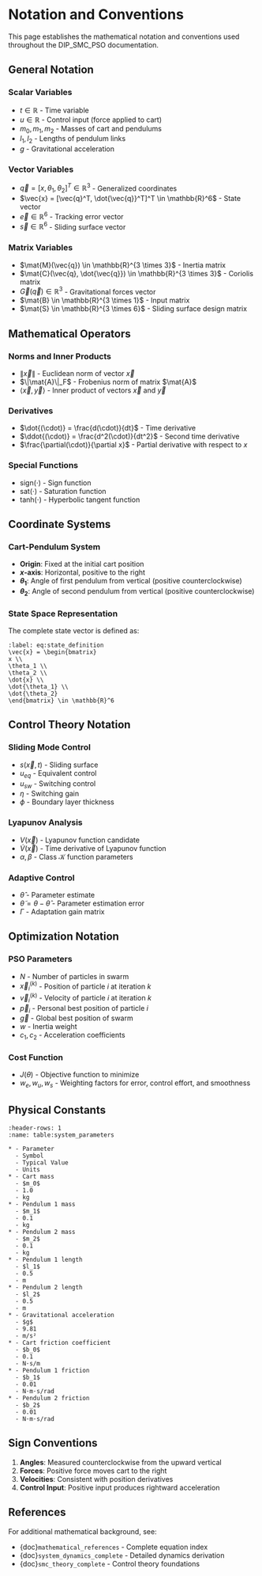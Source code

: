 # Notation and Conventions

This page establishes the mathematical notation and conventions used throughout the DIP_SMC_PSO documentation.

## General Notation

### Scalar Variables

- $t \in \mathbb{R}$ - Time variable
- $u \in \mathbb{R}$ - Control input (force applied to cart)
- $m_0, m_1, m_2$ - Masses of cart and pendulums
- $l_1, l_2$ - Lengths of pendulum links
- $g$ - Gravitational acceleration

### Vector Variables

- $\vec{q} = [x, \theta_1, \theta_2]^T \in \mathbb{R}^3$ - Generalized coordinates
- $\vec{x} = [\vec{q}^T, \dot{\vec{q}}^T]^T \in \mathbb{R}^6$ - State vector
- $\vec{e} \in \mathbb{R}^6$ - Tracking error vector
- $\vec{s} \in \mathbb{R}^6$ - Sliding surface vector

### Matrix Variables

- $\mat{M}(\vec{q}) \in \mathbb{R}^{3 \times 3}$ - Inertia matrix
- $\mat{C}(\vec{q}, \dot{\vec{q}}) \in \mathbb{R}^{3 \times 3}$ - Coriolis matrix
- $\vec{G}(\vec{q}) \in \mathbb{R}^3$ - Gravitational forces vector
- $\mat{B} \in \mathbb{R}^{3 \times 1}$ - Input matrix
- $\mat{S} \in \mathbb{R}^{3 \times 6}$ - Sliding surface design matrix

## Mathematical Operators

### Norms and Inner Products

- $\|\vec{x}\|$ - Euclidean norm of vector $\vec{x}$
- $\|\mat{A}\|_F$ - Frobenius norm of matrix $\mat{A}$
- $\langle \vec{x}, \vec{y} \rangle$ - Inner product of vectors $\vec{x}$ and $\vec{y}$

### Derivatives

- $\dot{(\cdot)} = \frac{d(\cdot)}{dt}$ - Time derivative
- $\ddot{(\cdot)} = \frac{d^2(\cdot)}{dt^2}$ - Second time derivative
- $\frac{\partial(\cdot)}{\partial x}$ - Partial derivative with respect to $x$

### Special Functions

- $\text{sign}(\cdot)$ - Sign function
- $\text{sat}(\cdot)$ - Saturation function
- $\text{tanh}(\cdot)$ - Hyperbolic tangent function

## Coordinate Systems

### Cart-Pendulum System

<!-- Image not available - commented out to prevent Sphinx warning
```{figure} ../visual/coordinate_system.png
:name: fig:coordinate_system
:width: 600px

Coordinate system for the double-inverted pendulum system.
```
-->

- **Origin**: Fixed at the initial cart position
- **$x$-axis**: Horizontal, positive to the right
- **$\theta_1$**: Angle of first pendulum from vertical (positive counterclockwise)
- **$\theta_2$**: Angle of second pendulum from vertical (positive counterclockwise)

### State Space Representation

The complete state vector is defined as:

```{math}
:label: eq:state_definition
\vec{x} = \begin{bmatrix}
x \\
\theta_1 \\
\theta_2 \\
\dot{x} \\
\dot{\theta_1} \\
\dot{\theta_2}
\end{bmatrix} \in \mathbb{R}^6
```

## Control Theory Notation

### Sliding Mode Control

- $s(\vec{x}, t)$ - Sliding surface
- $u_{eq}$ - Equivalent control
- $u_{sw}$ - Switching control
- $\eta$ - Switching gain
- $\phi$ - Boundary layer thickness

### Lyapunov Analysis

- $V(\vec{x})$ - Lyapunov function candidate
- $\dot{V}(\vec{x})$ - Time derivative of Lyapunov function
- $\alpha, \beta$ - Class $\mathcal{K}$ function parameters

### Adaptive Control

- $\hat{\theta}$ - Parameter estimate
- $\tilde{\theta} = \theta - \hat{\theta}$ - Parameter estimation error
- $\Gamma$ - Adaptation gain matrix

## Optimization Notation

### PSO Parameters

- $N$ - Number of particles in swarm
- $\vec{x}_i^{(k)}$ - Position of particle $i$ at iteration $k$
- $\vec{v}_i^{(k)}$ - Velocity of particle $i$ at iteration $k$
- $\vec{p}_i$ - Personal best position of particle $i$
- $\vec{g}$ - Global best position of swarm
- $w$ - Inertia weight
- $c_1, c_2$ - Acceleration coefficients

### Cost Function

- $J(\theta)$ - Objective function to minimize
- $w_e, w_u, w_s$ - Weighting factors for error, control effort, and smoothness

## Physical Constants

```{list-table} System Parameters
:header-rows: 1
:name: table:system_parameters

* - Parameter
  - Symbol
  - Typical Value
  - Units
* - Cart mass
  - $m_0$
  - 1.0
  - kg
* - Pendulum 1 mass
  - $m_1$
  - 0.1
  - kg
* - Pendulum 2 mass
  - $m_2$
  - 0.1
  - kg
* - Pendulum 1 length
  - $l_1$
  - 0.5
  - m
* - Pendulum 2 length
  - $l_2$
  - 0.5
  - m
* - Gravitational acceleration
  - $g$
  - 9.81
  - m/s²
* - Cart friction coefficient
  - $b_0$
  - 0.1
  - N⋅s/m
* - Pendulum 1 friction
  - $b_1$
  - 0.01
  - N⋅m⋅s/rad
* - Pendulum 2 friction
  - $b_2$
  - 0.01
  - N⋅m⋅s/rad
```

## Sign Conventions

1. **Angles**: Measured counterclockwise from the upward vertical
2. **Forces**: Positive force moves cart to the right
3. **Velocities**: Consistent with position derivatives
4. **Control Input**: Positive input produces rightward acceleration

## References

For additional mathematical background, see:
- {doc}`mathematical_references` - Complete equation index
- {doc}`system_dynamics_complete` - Detailed dynamics derivation
- {doc}`smc_theory_complete` - Control theory foundations